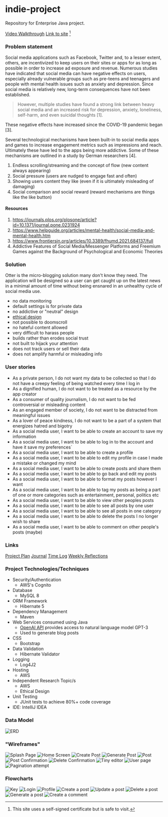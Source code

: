 # indie-project

Repository for Enterprise Java project.

[Video Walkthrough](https://www.youtube.com/watch?v=D1EdAm-5-pg)
[Link to site](https://blogenv2-env.eba-zg5dcynj.us-east-2.elasticbeanstalk.com/) [^1]

[^1]: This site uses a self-signed certificate but is safe to visit. 

### Problem statement
Social media applications such as Facebook, Twitter and, to a lesser extent, others, are incentivized to keep users on their sites or apps for as long as possible in order to increase ad exposure and revenue. Numerous studies have indicated that social media can have negative effects on users, especially already vulnerable groups such as pre-teens and teenagers and people with mental health issues such as anxiety and depression. Since social media is relatively new, long-term consequences have not been established. 

>  However, multiple studies have found a strong link between heavy social media and an increased risk for depression, anxiety, loneliness, self-harm, and even suicidal thoughts [1].

These negative effects have increased since the COVID-19 pandemic began [3].

Several technological mechanisms have been built-in to social media apps and games to increase engagement metrics such as impressions and reach. Ultimately these have led to the apps being more addictive. Some of these mechanisms are outlined in a study by German researchers [4].
1. Endless scrolling/streaming and the concept of flow (new content always appearing)
2. Social pressure (users are nudged to engage fast and often)
3. Showing users content they like (even if it is ultimately misleading of damaging)
4. Social comparison and social reward (reward mechanisms are things like the like button)

#### Resources
1. https://journals.plos.org/plosone/article?id=10.1371/journal.pone.0231924
2. https://www.helpguide.org/articles/mental-health/social-media-and-mental-health.htm
3. https://www.frontiersin.org/articles/10.3389/fhumd.2021.684137/full
4. Addictive Features of Social Media/Messenger Platforms and Freemium Games against the Background of Psychological and Economic Theories 

### Solution
Otter is the micro-blogging solution many don't know they need. 
The application will be designed so a user can get caught up on the latest news in a minimal amount of time without being ensnared in an unhealthy cycle of social media use.  
* no data monitoring 
* default settings is for private data
* no addictive or "neutral" design 
* [ethical design](https://mindfultechnics.com/reform-social-media-part-v-ethical-design-in-social-media/) 
* not possible to doomscroll
* no hateful content allowed 
* very difficult to harass people
* builds rather than erodes social trust
* not built to hijack your attention
* does not track users or sell their data
* does not amplify harmful or misleading info

### User stories
* As a private person, I do not want my data to be collected so that I do not have a creepy feeling of being watched every time I log in 
* As a dignified human, I do not want to be treated as a resource by the app creator
* As a consumer of quality journalism, I do not want to be fed controversial or misleading content
* As an engaged member of society, I do not want to be distracted from meaningful issues
* As a lover of peace kindness, I do not want to be a part of a system that energizes hatred and bigotry
* As a social media user, I want to be able to create an account to save my information
* As a social media user, I want to be able to log in to the account and have it save my preferences`
* As a social media user, I want to be able to create a profile
* As a social media user, I want to be able to edit my profile in case I made a mistake or changed my mind
* As a social media user, I want to be able to create posts and share them
* As a social media user, I want to be able to go back and edit my posts
* As a social media user, I want to be able to format my posts however I want
* As a social media user, I want to be able to tag my posts as being a part of one or more categories such as entertainment, personal, politics etc
* As a social media user, I want to be able to view other peoples posts
* As a social media user, I want to be able to see all posts by one user
* As a social media user, I want to be able to see all posts in one category
* As a social media user, I want to be able to delete the posts I no longer wish to share
* As a social media user, I want to be able to comment on other people's posts (maybe)

### Links
[Project Plan](/ProjectPlan.md)
[Journal](/Journal.md)
[Time Log](/TimeLog.md)
[Weekly Reflections](/WeeklyReflection.md)

### Project Technologies/Techniques
* Security/Authentication
    * AWS's Cognito
* Database
    * MySQL 8
* ORM Framework
    * Hibernate 5
* Dependency Management
    * Maven
* Web Services consumed using Java
    * [OpenAI API](https://beta.openai.com/docs/introduction) provides access to natural language model GPT-3
    * Used to generate blog posts
* CSS
    * Bootstrap
* Data Validation
    * Hibernate Validator
* Logging
    * Log4J2
* Hosting
    * AWS
* Independent Research Topic/s
    * AWS
    * Ethical Design 
* Unit Testing
    * JUnit tests to achieve 80%+ code coverage
* IDE: IntelliJ IDEA


### Data Model 
![ERD](DesignDocuments/ERD_4-6-22.png)

### "Wireframes"
![Splash Page](DesignDocuments/wireframes/splash_page.jpg)
![Home Screen](DesignDocuments/wireframes/home_screen.jpg)
![Create Post](DesignDocuments/wireframes/create_post.jpg)
![Generate Post](DesignDocuments/wireframes/generate_post.jpg)
![Post](DesignDocuments/wireframes/post.jpg)
![Post Confirmation](DesignDocuments/wireframes/post_confirmation.jpg)
![Delete Confirmation](DesignDocuments/wireframes/delete_confirmation.jpg)
![Tiny editor](DesignDocuments/wireframes/tiny_embedded_text_editor_screengrab.jpg)
![User page](DesignDocuments/wireframes/user.jpg)
![Pagination attempt](DesignDocuments/wireframes/paginate.jpg)

### Flowcharts
![Key](flowcharts/key.jpg)
![Login](flowcharts/login.jpg)
![Profile](flowcharts/profile.jpg)
![Create a post](flowcharts/create_post.jpg)
![Update a post](flowcharts/update_post.jpg)
![Delete a post](flowcharts/delete_post.jpg)
![Generate a post](flowcharts/generate_post.jpg)
![Create a comment](flowcharts/create_comment.jpg)


